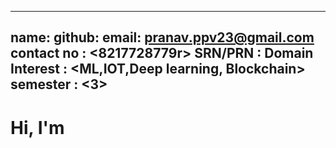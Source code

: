   ---
   name: <Pranav Vatsa>
   github: <xzov>
   email: <pranav.ppv23@gmail.com>
   contact no : <8217728779r>
   SRN/PRN : <PES2UG21CS368>
   Domain Interest : <ML,IOT,Deep learning, Blockchain>
   semester : <3>
   ---

   # Hi, I'm <Pranav>
   <Excited to try out new experiences>